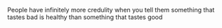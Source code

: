 People have infinitely more credulity when you tell them something that tastes bad is healthy than something that tastes good

